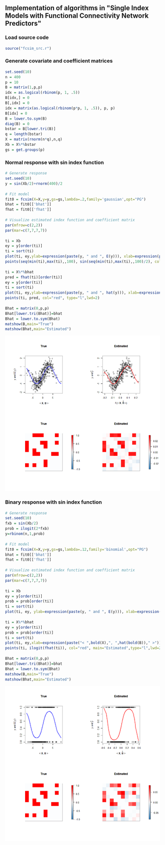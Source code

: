 ## Implementation of algorithms in "Single Index Models with Functional Connectivity Network Predictors"

### Load source code

``` r
source("fcsim_src.r")
```

### Generate covariate and coefficient matrices

``` r
set.seed(10)
n = 400
p = 10
B = matrix(1,p,p)
idx = as.logical(rbinom(p, 1, .5))
B[idx,] = 0
B[,idx] = 0
idx = matrix(as.logical(rbinom(p*p, 1, .5)), p, p)
B[idx] = 0
B = lower.to.sym(B)
diag(B) = 0
bstar = B[lower.tri(B)]
q = length(bstar)
X = matrix(rnorm(n*q),n,q)
Xb = X%*%bstar
gs = get.groups(p)
```

### Normal response with sin index function

``` r
# Generate response
set.seed(10)
y = sin(Xb/2)+rnorm(400)/2

# Fit model
fit0 = fcsim(X=X,y=y,gs=gs,lambda=.2,family='gaussian',opt="PG")
bhat = fit0[['bhat']]
fhat = fit0[['fhat']]

# Visualize estimated index function and coefficient matrix
par(mfrow=c(2,2))
par(mar=c(7,7,7,7))

ti = Xb
ey = y[order(ti)]
ti = sort(ti)
plot(ti, ey,ylab=expression(paste(y, " and ", E(y))), xlab=expression(paste(" < ",bold(X),", ",bold(B)," >")), main="True")
points(seq(min(ti),max(ti),,100), sin(seq(min(ti),max(ti),,100)/2), col="blue", type="l",lwd=2)

ti = X%*%bhat
pred = fhat(ti)[order(ti)]
ey = y[order(ti)]
ti = sort(ti)
plot(ti, ey,ylab=expression(paste(y, " and ", hat(y))), xlab=expression(paste(f," (< ",bold(X),", ",hat(bold(B))," >)")), main="Estimated")
points(ti, pred, col="red", type="l",lwd=2)

Bhat = matrix(0,p,p)
Bhat[lower.tri(Bhat)]=bhat
Bhat = lower.to.sym(Bhat)
matshow(B,main="True")
matshow(Bhat,main="Estimated")
```

![](code_illustration_files/figure-gfm/unnamed-chunk-3-1.png)<!-- -->

### Binary response with sin index function

``` r
# Generate response
set.seed(10)
fxb = sin(Xb/2)
prob = ilogit(2*fxb)
y=rbinom(n,1,prob)

# Fit model
fit0 = fcsim(X=X,y=y,gs=gs,lambda=.12,family='binomial',opt="PG")
bhat = fit0[['bhat']]
fhat = fit0[['fhat']]

# Visualize estimated index function and coefficient matrix
par(mfrow=c(2,2))
par(mar=c(7,7,7,7))

ti = Xb
ey = y[order(ti)]
prob = prob[order(ti)]
ti = sort(ti)
plot(ti, ey, ylab=expression(paste(y, " and ", E(y))), xlab=expression(paste("< ",bold(X),", ",bold(B)," >")), main="True"); points(ti, prob, col="blue", type="l",lwd=2)

ti = X%*%bhat
ey = y[order(ti)]
prob = prob[order(ti)]
ti = sort(ti)
plot(ti, ey,xlab=expression(paste("< ",bold(X),", ",hat(bold(B))," >")),ylab=expression(paste(y, " and ", hat(y))), main="Estimated"); 
points(ti, ilogit(fhat(ti)), col="red", main="Estimated",type="l",lwd=2);

Bhat = matrix(0,p,p)
Bhat[lower.tri(Bhat)]=bhat
Bhat = lower.to.sym(Bhat)
matshow(B,main="True")
matshow(Bhat,main="Estimated")
```

![](code_illustration_files/figure-gfm/unnamed-chunk-4-1.png)<!-- -->
